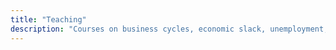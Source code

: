 ```yaml
---
title: "Teaching"
description: "Courses on business cycles, economic slack, unemployment, macroeconomics, and mathematical methods. For undergraduate and graduate students."
---
```


